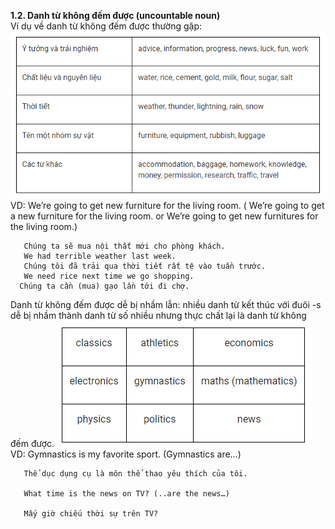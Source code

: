 **1.2. Danh từ không đếm được (uncountable noun)**\
Ví dụ về danh từ không đếm được thường gặp:
![img.png](../../../images/UncountableNoun.png)
VD: We’re going to get new furniture for the living room. (
We’re going to get a new furniture for the living room. or
We’re going to get new furnitures for the living room.)

       Chúng ta sẽ mua nội thất mới cho phòng khách.
       We had terrible weather last week.
       Chúng tôi đã trải qua thời tiết rất tệ vào tuần trước.
       We need rice next time we go shopping.
      Chúng ta cần (mua) gạo lần tới đi chợ.          

Danh từ không đếm được dễ bị nhầm lẫn: nhiều danh từ kết
thúc với đuôi -s dễ bị nhầm thành danh từ số nhiều nhưng
thực chất lại là danh từ không đếm được.
![img.png](../../../images/Uncountable%20nouns%20are%20easily%20confused.png)
VD: Gymnastics is my favorite sport. (Gymnastics are…)

       Thể dục dụng cụ là môn thể thao yêu thích của tôi. 

       What time is the news on TV? (..are the news…)

       Mấy giờ chiếu thời sự trên TV?